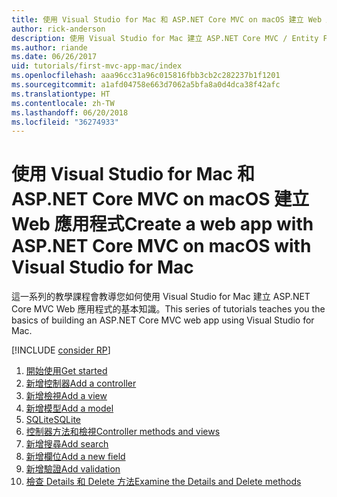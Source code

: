 ```yaml
---
title: 使用 Visual Studio for Mac 和 ASP.NET Core MVC on macOS 建立 Web 應用程式
author: rick-anderson
description: 使用 Visual Studio for Mac 建立 ASP.NET Core MVC / Entity Framework 應用程式
ms.author: riande
ms.date: 06/26/2017
uid: tutorials/first-mvc-app-mac/index
ms.openlocfilehash: aaa96cc31a96c015816fbb3cb2c282237b1f1201
ms.sourcegitcommit: a1afd04758e663d7062a5bfa8a0d4dca38f42afc
ms.translationtype: HT
ms.contentlocale: zh-TW
ms.lasthandoff: 06/20/2018
ms.locfileid: "36274933"
---
```

# <a name="create-a-web-app-with-aspnet-core-mvc-on-macos-with-visual-studio-for-mac"></a><span data-ttu-id="6266e-103">使用 Visual Studio for Mac 和 ASP.NET Core MVC on macOS 建立 Web 應用程式</span><span class="sxs-lookup"><span data-stu-id="6266e-103">Create a web app with ASP.NET Core MVC on macOS with Visual Studio for Mac</span></span>

<span data-ttu-id="6266e-104">這一系列的教學課程會教導您如何使用 Visual Studio for Mac 建立 ASP.NET Core MVC Web 應用程式的基本知識。</span><span class="sxs-lookup"><span data-stu-id="6266e-104">This series of tutorials teaches you the basics of building an ASP.NET Core MVC web app using Visual Studio for Mac.</span></span> 

[!INCLUDE [consider RP](../../includes/razor.md)]

1. [<span data-ttu-id="6266e-105">開始使用</span><span class="sxs-lookup"><span data-stu-id="6266e-105">Get started</span></span>](xref:tutorials/first-mvc-app-mac/start-mvc)
1. [<span data-ttu-id="6266e-106">新增控制器</span><span class="sxs-lookup"><span data-stu-id="6266e-106">Add a controller</span></span>](xref:tutorials/first-mvc-app-mac/adding-controller)
1. [<span data-ttu-id="6266e-107">新增檢視</span><span class="sxs-lookup"><span data-stu-id="6266e-107">Add a view</span></span>](xref:tutorials/first-mvc-app-mac/adding-view)
1. [<span data-ttu-id="6266e-108">新增模型</span><span class="sxs-lookup"><span data-stu-id="6266e-108">Add a model</span></span>](xref:tutorials/first-mvc-app-mac/adding-model)
1. [<span data-ttu-id="6266e-109">SQLite</span><span class="sxs-lookup"><span data-stu-id="6266e-109">SQLite</span></span>](xref:tutorials/first-mvc-app-mac/working-with-sql)
1. [<span data-ttu-id="6266e-110">控制器方法和檢視</span><span class="sxs-lookup"><span data-stu-id="6266e-110">Controller methods and views</span></span>](xref:tutorials/first-mvc-app-mac/controller-methods-views)
1. [<span data-ttu-id="6266e-111">新增搜尋</span><span class="sxs-lookup"><span data-stu-id="6266e-111">Add search</span></span>](xref:tutorials/first-mvc-app-mac/search)
1. [<span data-ttu-id="6266e-112">新增欄位</span><span class="sxs-lookup"><span data-stu-id="6266e-112">Add a new field</span></span>](xref:tutorials/first-mvc-app-mac/new-field)
1. [<span data-ttu-id="6266e-113">新增驗證</span><span class="sxs-lookup"><span data-stu-id="6266e-113">Add validation</span></span>](xref:tutorials/first-mvc-app-mac/validation)
1. [<span data-ttu-id="6266e-114">檢查 Details 和 Delete 方法</span><span class="sxs-lookup"><span data-stu-id="6266e-114">Examine the Details and Delete methods</span></span>](xref:tutorials/first-mvc-app/details)
